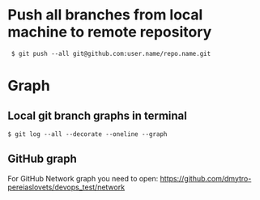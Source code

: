 # Push all branches from local machine to remote repository

```
 $ git push --all git@github.com:user.name/repo.name.git
```  

# Graph

## Local git branch graphs in terminal 

```
$ git log --all --decorate --oneline --graph
```
## GitHub graph

For GitHub Network graph you need to open:
<https://github.com/dmytro-pereiaslovets/devops_test/network> 

